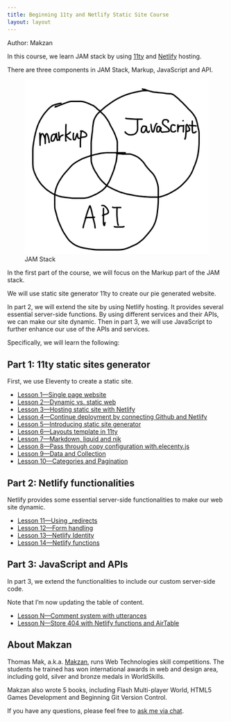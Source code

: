 ```yaml
---
title: Beginning 11ty and Netlify Static Site Course
layout: layout
---
```


Author: Makzan

In this course, we learn JAM stack by using [11ty](https://11ty.dev) and [Netlify](https://netlify.com) hosting.

There are three components in JAM Stack, Markup, JavaScript and API.

<figure>
  <img src='/markup-javascript-api.png' alt='JAM stack'>
  <figcaption>JAM Stack</figcaption>
</figure>

In the first part of the course, we will focus on the Markup part of the JAM stack.

We will use static site generator 11ty to create our pie generated website.

In part 2, we will extend the site by using Netlify hosting. It provides several essential server-side functions. By using different services and their APIs, we can make our site dynamic. Then in part 3, we will use JavaScript to further enhance our use of the APIs and services.


Specifically, we will learn the following:



## Part 1: 11ty static sites generator

First, we use Eleventy to create a static site.

- [Lesson 1—Single page website](/lesson-1-single-page-website/)
- [Lesson 2—Dynamic vs. static web](/lesson-2-dynamic-vs-static-web/)
- [Lesson 3—Hosting static site with Netlify](/lesson-3-hosting-static-site-with-netlify/)
- [Lesson 4—Continue deployment by connecting Github and Netlify](/lesson-4-connect-github-and-netlify/)
- [Lesson 5—Introducing static site generator](/lesson-5-introducing-11ty/)
- [Lesson 6—Layouts template in 11ty](/lesson-6-layouts-template-in-11ty/)
- [Lesson 7—Markdown, liquid and njk](/lesson-7-markdown-liquid-njk/)
- [Lesson 8—Pass through copy configuration with.elecenty.js](/lesson-8-pass-through-copy-eleventy-js/)
- [Lesson 9—Data and Collection](/lesson-9-data-and-collection/)
- [Lesson 10—Categories and Pagination](/lesson-10-categories-and-pagination/)

## Part 2: Netlify functionalities

Netlify provides some essential server-side functionalities to make our web site dynamic.

- [Lesson 11—Using _redirects](/lesson-11-using-redirects/)
- [Lesson 12—Form handling](/lesson-9-using-form/)
- [Lesson 13—Netlify Identity](/lesson-13-netlify-identity/)
- [Lesson 14—Netlify functions](/lesson-14-netlify-functinos/)


## Part 3: JavaScript and APIs

In part 3, we extend the functionalities to include our custom server-side code.

<div class="callout">
  Note that I’m now updating the table of content.
</div>


- [Lesson N—Comment system with utterances](#)
- [Lesson N—Store 404 with Netlify functions and AirTable](#)


## About Makzan

Thomas Mak, a.k.a. [Makzan](https://makzan.net), runs Web Technologies skill competitions. The students he trained has won international awards in web and design area, including gold, silver and bronze medals in WorldSkills.

Makzan also wrote 5 books, including Flash Multi-player World, HTML5 Games Development and Beginning Git Version Control.

If you have any questions, please feel free to <a href="#" onclick="dashly.open()" data-turbolinks="false">ask me via chat</a>.